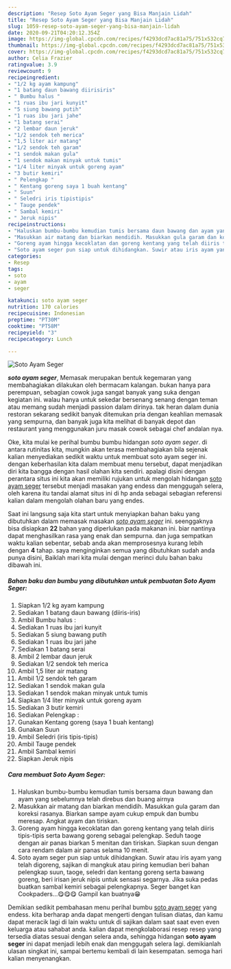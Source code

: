 ```yaml
---
description: "Resep Soto Ayam Seger yang Bisa Manjain Lidah"
title: "Resep Soto Ayam Seger yang Bisa Manjain Lidah"
slug: 1059-resep-soto-ayam-seger-yang-bisa-manjain-lidah
date: 2020-09-21T04:20:12.354Z
image: https://img-global.cpcdn.com/recipes/f4293dcd7ac81a75/751x532cq70/soto-ayam-seger-foto-resep-utama.jpg
thumbnail: https://img-global.cpcdn.com/recipes/f4293dcd7ac81a75/751x532cq70/soto-ayam-seger-foto-resep-utama.jpg
cover: https://img-global.cpcdn.com/recipes/f4293dcd7ac81a75/751x532cq70/soto-ayam-seger-foto-resep-utama.jpg
author: Celia Frazier
ratingvalue: 3.9
reviewcount: 9
recipeingredient:
- "1/2 kg ayam kampung"
- "1 batang daun bawang diirisiris"
- " Bumbu halus "
- "1 ruas ibu jari kunyit"
- "5 siung bawang putih"
- "1 ruas ibu jari jahe"
- "1 batang serai"
- "2 lembar daun jeruk"
- "1/2 sendok teh merica"
- "1,5 liter air matang"
- "1/2 sendok teh garam"
- "1 sendok makan gula"
- "1 sendok makan minyak untuk tumis"
- "1/4 liter minyak untuk goreng ayam"
- "3 butir kemiri"
- " Pelengkap "
- " Kentang goreng saya 1 buah kentang"
- " Suun"
- " Seledri iris tipistipis"
- " Tauge pendek"
- " Sambal kemiri"
- " Jeruk nipis"
recipeinstructions:
- "Haluskan bumbu-bumbu kemudian tumis bersama daun bawang dan ayam yang sebelumnya telah direbus dan buang airnya"
- "Masukkan air matang dan biarkan mendidih. Masukkan gula garam dan koreksi rasanya. Biarkan sampe ayam cukup empuk dan bumbu meresap. Angkat ayam dan tiriskan."
- "Goreng ayam hingga kecoklatan dan goreng kentang yang telah diiris tipis-tipis serta bawang goreng sebagai pelengkap. Seduh taoge dengan air panas biarkan 5 menitan dan tiriskan. Siapkan suun dengan cara rendam dalam air panas selama 10 menit."
- "Soto ayam seger pun siap untuk dihidangkan. Suwir atau iris ayam yang telah digoreng, sajikan di mangkuk atau piring kemudian beri bahan pelengkap suun, taoge, seledri dan kentang goreng serta bawang goreng, beri irisan jeruk nipis untuk sensasi segarnya. Jika suka pedas buatkan sambal kemiri sebagai pelengkapnya. Seger banget kan Cookpaders...😋😋😋 Gampil kan buatnya😁"
categories:
- Resep
tags:
- soto
- ayam
- seger

katakunci: soto ayam seger 
nutrition: 170 calories
recipecuisine: Indonesian
preptime: "PT30M"
cooktime: "PT58M"
recipeyield: "3"
recipecategory: Lunch

---
```



![Soto Ayam Seger](https://img-global.cpcdn.com/recipes/f4293dcd7ac81a75/751x532cq70/soto-ayam-seger-foto-resep-utama.jpg)

<b><i>soto ayam seger</i></b>, Memasak merupakan bentuk kegemaran yang membahagiakan dilakukan oleh bermacam kalangan. bukan hanya para perempuan, sebagian cowok juga sangat banyak yang suka dengan kegiatan ini. walau hanya untuk sekedar bersenang senang dengan teman atau memang sudah menjadi passion dalam dirinya. tak heran dalam dunia restoran sekarang sedikit banyak ditemukan pria dengan keahlian memasak yang sempurna, dan banyak juga kita melihat di banyak depot dan restaurant yang menggunakan juru masak cowok sebagai chef andalan nya.

Oke, kita mulai ke perihal bumbu bumbu hidangan <i>soto ayam seger</i>. di antara rutinitas kita, mungkin akan terasa membahagiakan bila sejenak kalian menyediakan sedikit waktu untuk membuat soto ayam seger ini. dengan keberhasilan kita dalam membuat menu tersebut, dapat menjadikan diri kita bangga dengan hasil olahan kita sendiri. apalagi disini dengan perantara situs ini kita akan memiliki rujukan untuk mengolah hidangan <u>soto ayam seger</u> tersebut menjadi masakan yang endess dan menggugah selera, oleh karena itu tandai alamat situs ini di hp anda sebagai sebagian referensi kalian dalam mengolah olahan baru yang endes.




Saat ini langsung saja kita start untuk menyiapkan bahan baku yang dibutuhkan dalam memasak masakan <u><i>soto ayam seger</i></u> ini. seenggaknya bisa disiapkan <b>22</b> bahan yang diperlukan pada makanan ini. biar nantinya dapat menghasilkan rasa yang enak dan sempurna. dan juga sempatkan waktu kalian sebentar, sebab anda akan memprosesnya kurang lebih dengan <b>4</b> tahap. saya menginginkan semua yang dibutuhkan sudah anda punya disini, Baiklah mari kita mulai dengan merinci dulu bahan baku dibawah ini.

<!--inarticleads1-->

##### Bahan baku dan bumbu yang dibutuhkan untuk pembuatan Soto Ayam Seger:

1. Siapkan 1/2 kg ayam kampung
1. Sediakan 1 batang daun bawang (diiris-iris)
1. Ambil  Bumbu halus :
1. Sediakan 1 ruas ibu jari kunyit
1. Sediakan 5 siung bawang putih
1. Sediakan 1 ruas ibu jari jahe
1. Sediakan 1 batang serai
1. Ambil 2 lembar daun jeruk
1. Sediakan 1/2 sendok teh merica
1. Ambil 1,5 liter air matang
1. Ambil 1/2 sendok teh garam
1. Sediakan 1 sendok makan gula
1. Sediakan 1 sendok makan minyak untuk tumis
1. Siapkan 1/4 liter minyak untuk goreng ayam
1. Sediakan 3 butir kemiri
1. Sediakan  Pelengkap :
1. Gunakan  Kentang goreng (saya 1 buah kentang)
1. Gunakan  Suun
1. Ambil  Seledri (iris tipis-tipis)
1. Ambil  Tauge pendek
1. Ambil  Sambal kemiri
1. Siapkan  Jeruk nipis




<!--inarticleads2-->

##### Cara membuat Soto Ayam Seger:

1. Haluskan bumbu-bumbu kemudian tumis bersama daun bawang dan ayam yang sebelumnya telah direbus dan buang airnya
1. Masukkan air matang dan biarkan mendidih. Masukkan gula garam dan koreksi rasanya. Biarkan sampe ayam cukup empuk dan bumbu meresap. Angkat ayam dan tiriskan.
1. Goreng ayam hingga kecoklatan dan goreng kentang yang telah diiris tipis-tipis serta bawang goreng sebagai pelengkap. Seduh taoge dengan air panas biarkan 5 menitan dan tiriskan. Siapkan suun dengan cara rendam dalam air panas selama 10 menit.
1. Soto ayam seger pun siap untuk dihidangkan. Suwir atau iris ayam yang telah digoreng, sajikan di mangkuk atau piring kemudian beri bahan pelengkap suun, taoge, seledri dan kentang goreng serta bawang goreng, beri irisan jeruk nipis untuk sensasi segarnya. Jika suka pedas buatkan sambal kemiri sebagai pelengkapnya. Seger banget kan Cookpaders...😋😋😋 Gampil kan buatnya😁




Demikian sedikit pembahasan menu perihal bumbu <u>soto ayam seger</u> yang endess. kita berharap anda dapat mengerti dengan tulisan diatas, dan kamu dapat meracik lagi di lain waktu untuk di sajikan dalam saat saat even even keluarga atau sahabat anda. kalian dapat mengkolaborasi resep resep yang tersedia diatas sesuai dengan selera anda, sehingga hidangan <b>soto ayam seger</b> ini dapat menjadi lebih enak dan menggugah selera lagi. demikianlah ulasan singkat ini, sampai bertemu kembali di lain kesempatan. semoga hari kalian menyenangkan.
